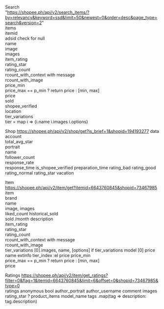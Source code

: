 Search   
"https://shopee.ph/api/v2/search_items/?by=relevancy&keyword=ssd&limit=50&newest=0&order=desc&page_type=search&version=2"  
items  
  itemid    
  adsid check for null  
  name  
  image  
  images  
  item_rating  
    rating_star  
    rating_count  
    rcount_with_context with message  
    rcount_with_image  
  price_min   
  price_max == p_min ? return price : [min, max]  
  price  
  sold  
  shopee_verified  
  location  
  tier_variations  
    tier = map i => {i.name i.images i.options}  

  
Shop
https://shopee.ph/api/v2/shop/get?is_brief=1&shopid=194193277
  data  
    account  
      total_avg_star  
      portrait  
    name  
    follower_count  
    response_rate  
    response_time
    is_shopee_verified
    preparation_time
    rating_bad
    rating_good
    rating_normal
    rating_star
    vacation
  
Item   
https://shopee.ph/api/v2/item/get?itemid=6643760845&shopid=73467985  
item  
  brand  
  name  
  image, images  
  liked_count
  historical_sold  
  sold /month
  description  
  item_rating  
    rating_star  
    rating_count  
    rcount_with_context with message  
    rcount_with_image  
  tier_variations
    [0].images, name, [options]
  if tier_variations
    model 
      [0] price name 
      extinfo
        tier_index
  :el price
  price_min   
  price_max == p_min ? return price : [min, max]  
  price    
    
Ratings  https://shopee.ph/api/v2/item/get_ratings?filter=0&flag=1&itemid=6643760845&limit=6&offset=0&shopid=73467985&type=0  
ratings
  anonymous bool
  author_portrait
  author_username
  comment
  images
  rating_star
? product_items
    model_name
  tags
    .map(tag => description: tag.description)